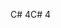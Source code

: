 <span data-ttu-id="f5cc5-101">C# 4</span><span class="sxs-lookup"><span data-stu-id="f5cc5-101">C# 4</span></span>
